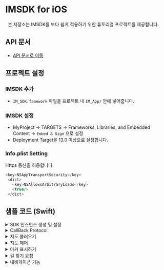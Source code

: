 # IMSDK for iOS
​
​
본 저장소는 IMSDK를 보다 쉽게 적용하기 위한 튜토리얼 프로젝트를 제공합니다.
​
## API 문서
- [API 문서로 이동](https://github.com/dabeeo/iOS-DabeeomapsAPI/blob/master/IMSDK_iOS_API_v1.00.00.pdf)
​
​
## 프로젝트 설정

### IMSDK 추가
- ``` IM_SDK.famework ``` 파일을 프로젝트 내 ``` IM_App/ ``` 안에 넣어줍니다.
​
### IMSDK 설정
- MyProject -> TARGETS -> Frameworks, Libraries, and Embedded Content -> ```Embed & Sign``` 으로 설정
- Deployment Target을 13.0 이상으로 설정합니다.
​
### Info.plist Setting

 Https 통신을 허용합니다.
​
  ```swift
  <key>NSAppTransportSecurity</key>
   <dict> 
     <key>NSAllowsArbitraryLoads</key>
     <true/>
   </dict>
  ```
  
  ## 샘플 코드 (Swift)
  <details>
  <summary>SDK 인스턴스 생성 및 설정</summary>
  
  ### IMSDK 인스턴스 생성 및 Delegate와 IMSDKOption 설정

> IMSDK 인스턴스 생성

```swift
    var dabeeoSDK = IMSDK()
```

> Delegate 설정

```swift
    dabeeoSDK.setDelegate(delegate: self)
```

> Option 설정

```swift
    let options = IMSDKOptions.init()
    options.startPosImg = UIImage(named: "icon_start")
    options.endPosImg = UIImage(named: "icon_arrive")
    dabeeoSDK.setIMSDKOption(option: options)
```
</details>

<details>
<summary>CallBack Protocol</summary>

### IMSDK Delegate 설정시 전달되면 프로토콜 목록

>Protocol

```swift
    func error(code: String, message: String) 
    // SDK내의 모든 Error를 Client에게 알려줄 ErrorEvent
    
    func onSuccessDrawMap(floorArray : NSMutableArray, currentLevel : Int) 
    // 지도가 모두 그려지면 리턴
    
    func click(point: CGPoint!, level: Int, objectInfo : NSDictionary) 
    // 클릭한 포인트의 가장 가까운 노드를 검색하여 그 노의가 object를 가지고 있는지 판단 후 해당 object 정보 리턴
    
    func longClick(point:CGPoint!, level:Int) 
    // longPress를 통하여 시작점과 출발점을 사용자가 정의 할 수 있도록 제공할 Event 

    func onLocation(position : CGPoint, level : Int)
    // 측위에 성공하면 현재의 위치를 리턴
    
    func onNavigationRoute(routeIdx : Int, targetIdx : Int, snapPoint : CGPoint, currentPoint : CustomPoint)
    // 내비게이션 진행중 현재의 위치와 노드 정보를 리턴
    
    func endNavigation(type: navigationType) 
    // 네비게이션이 종료시 리턴
    
    func onChangeFloorAtTrans(targetIdx : Int)
    // 이동수단을 통하여 층이 변경되면 리턴    
```
</details>

<details>
<summary>지도 불러오기</summary>

### SDK의 실행, Map Load

>StartIMSDK
```swift
    let bounds = dabeeoSDK.startIMSDK(frame: self.view.frame, arEnabled: arEnabled, opt1: "", opt2: "", type: .mapSecret)
    // opt1 ClientId , opt2 ClientSecret
    
    setView = bounds.view
    self.view.addSubview(setView)
    self.view.sendSubviewToBack(setView)   
```
</details>

<details>
<summary>지도 제어</summary>

### 지도 내 기능을 제어하는 방법을 설명합니다.

> 지도 확대/축소 

```swift
    dabeeoSDK.setUseZoomGesture(isUse: true)
    // Zoom 사용 여부
    
    dabeeoSDK.setZoomLevel(value: 5.0)
```

> 지도 이동, 회전, Tilt

```swift
    dabeeoSDK.moveTo(point: CGPoint(x: 800, y: 400))
    // 원하는 포인트로 중심 이동

    dabeeoSDK.setEnableRotation(isUse: false)
    // 지도 회전 사용 여부
    
    dabeeoSDK.setAngle(degree: 10)
    
    dabeeoSDK.setUsetTiltGesture(isUse: false)
    // 3D Map에서 tilt 사용 여부
    
    dabeeoSDK.setMapTilt(degree: 10)
```

> 층 변경하기

```swift
    dabeeoSDK.setFloor(level: startPoint.level)
    // 지도의 층을 변경합니다.
```

> 지도 모드 변경

```swift
    dabeeoSDK.setCameraMode(mode: false)
    // true : 2D 모드
    // false : 3D 모드
```

</details>

<details>
<summary>마커 표시하기</summary>

### 지도 내에 다양한 마커를 추가/삭제하는 방법을 설명합니다.

> 사용자 정의 마커

```swift
    let addMarkerArr: NSMutableArray = NSMutableArray()
    let markerPos: NSMutableDictionary = NSMutableDictionary()
    markerPos.setValue(poiId, forKey: "poiId")
    markerPos.setValue(objectId, forKey: "objectId")
    markerPos.setValue(posX, forKey: "markerX")
    markerPos.setValue(posY, forKey: "markerY")
    markerPos.setValue(posZ, forKey: "markerZ")
    markerPos.setValue(floorLevel, forKey: "markerLevel")
    markerPos.setValue(angle, forKey: "markerAngle")
    markerPos.setValue(title, forKey: "markerTitle")
    markerPos.setValue(isSelected, forKey: "isSelected")
    addMarkerArr.add(markerPos)
    dabeeoSDK.setMarker(addMarkerArr: addMarkerArr) 
```

> 마커 제거

```swift
    dabeeoSDK.removeMarker(markerIdArr: NSArray)
```
</details>

<details>
<summary>길 찾기 요청</summary>

### 출/도착지 및 경유지를 설정하여 길 찾기를 요청합니다.

> 시작 위치와 도착 위치 및 이동 수단, 내비게이션 타입을 지정하여 길 찾기를 요청합니다.

```swift
    if let naviRoute : pathData = dabeeoSDK.findPath(startPosition:CGPoint.init(x: startPoint.x, y: startPoint.y) , startFloor: startPoint.level, destPosition: CGPoint.init(x: destPoint.x, y: destPoint.y), destFloor: destPoint.level, passThrough: nil, type: .none, naviType: .navigation) {
```
</details>

<details>
<summary>내비게이션 기능</summary>

### 길 찾기 이후 내비게이션 기능을 제어하는 방법을 설명합니다.

> 내비게이션 실행

```swift
    dabeeoSDK.startNavigation(data: naviRoute)
```

> 내비게이션 종료

```swift
    dabeeoSDK.stopNavigation(type: navigationType)
```

</details>
